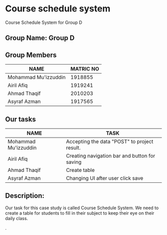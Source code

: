 # Course schedule system
Course Schedule System for Group D

## Group Name: Group D

## Group Members

NAME | MATRIC NO
------------ | -------------
Mohammad Mu'izzuddin | 1918855
Airil Afiq  | 1919241
Ahmad Thaqif | 2010203
Asyraf Azman | 1917565

## Our tasks

NAME | TASK
------------ | -------------
Mohammad Mu'izzuddin | Accepting the data "POST" to project result.
Airil Afiq | Creating navigation bar and button for saving
Ahmad Thaqif | Create table
Asyraf Azman | Changing UI after user click save

## Description:
Our task for this case study is called Course Schedule System. We need to create a table for students to fill in their subject to keep their eye on their daily class.

.
